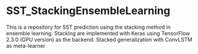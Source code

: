 # SST_StackingEnsembleLearning
This is a repository for SST prediction using the stacking method in ensemble learning.
Stacking are implemented with Keras using TensorFlow 2.3.0 (GPU version) as the backend.
Stacked generalization with ConvLSTM as meta-learner
